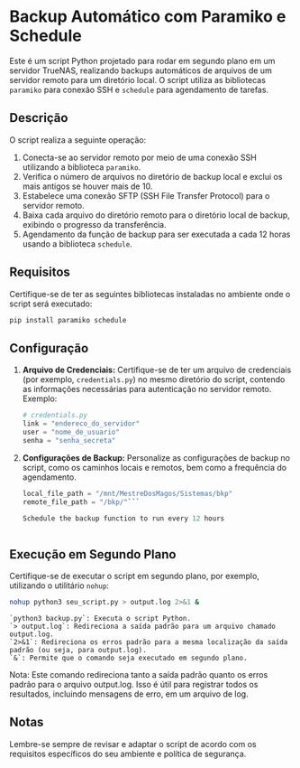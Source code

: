 # Backup Automático com Paramiko e Schedule

Este é um script Python projetado para rodar em segundo plano em um servidor TrueNAS, realizando backups automáticos de arquivos de um servidor remoto para um diretório local. O script utiliza as bibliotecas `paramiko` para conexão SSH e `schedule` para agendamento de tarefas.

## Descrição

O script realiza a seguinte operação:

1. Conecta-se ao servidor remoto por meio de uma conexão SSH utilizando a biblioteca `paramiko`.
2. Verifica o número de arquivos no diretório de backup local e exclui os mais antigos se houver mais de 10.
3. Estabelece uma conexão SFTP (SSH File Transfer Protocol) para o servidor remoto.
4. Baixa cada arquivo do diretório remoto para o diretório local de backup, exibindo o progresso da transferência.
5. Agendamento da função de backup para ser executada a cada 12 horas usando a biblioteca `schedule`.

## Requisitos

Certifique-se de ter as seguintes bibliotecas instaladas no ambiente onde o script será executado:

```bash
pip install paramiko schedule
```

## Configuração

1. **Arquivo de Credenciais:**
   Certifique-se de ter um arquivo de credenciais (por exemplo, `credentials.py`) no mesmo diretório do script, contendo as informações necessárias para autenticação no servidor remoto. Exemplo:

   ```python
   # credentials.py
   link = "endereco_do_servidor"
   user = "nome_de_usuario"
   senha = "senha_secreta"
   ```

2. **Configurações de Backup:**
   Personalize as configurações de backup no script, como os caminhos locais e remotos, bem como a frequência do agendamento.

    ```python
    local_file_path = "/mnt/MestreDosMagos/Sistemas/bkp"
    remote_file_path = "/bkp/"```

    Schedule the backup function to run every 12 hours

```schedule.every(12).hours.do(backup)
```

## Execução em Segundo Plano

Certifique-se de executar o script em segundo plano, por exemplo, utilizando o utilitário `nohup`:

```bash
nohup python3 seu_script.py > output.log 2>&1 &
```

    `python3 backup.py`: Executa o script Python.
    `> output.log`: Redireciona a saída padrão para um arquivo chamado output.log.
    `2>&1`: Redireciona os erros padrão para a mesma localização da saída padrão (ou seja, para output.log).
    `&`: Permite que o comando seja executado em segundo plano.

Nota: Este comando redireciona tanto a saída padrão quanto os erros padrão para o arquivo output.log. Isso é útil para registrar todos os resultados, incluindo mensagens de erro, em um arquivo de log.

## Notas

Lembre-se sempre de revisar e adaptar o script de acordo com os requisitos específicos do seu ambiente e política de segurança.

